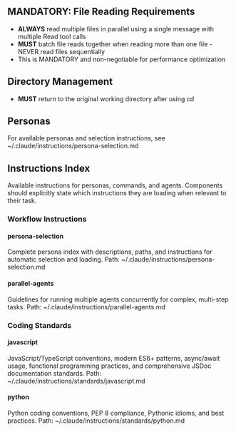 ## MANDATORY: File Reading Requirements

- **ALWAYS** read multiple files in parallel using a single message with multiple Read tool calls
- **MUST** batch file reads together when reading more than one file - NEVER read files sequentially
- This is MANDATORY and non-negotiable for performance optimization

## Directory Management

- **MUST** return to the original working directory after using cd

## Personas

For available personas and selection instructions, see ~/.claude/instructions/persona-selection.md

## Instructions Index

Available instructions for personas, commands, and agents. Components should explicitly state which instructions they are loading when relevant to their task.

### Workflow Instructions

#### persona-selection
Complete persona index with descriptions, paths, and instructions for automatic selection and loading.
Path: ~/.claude/instructions/persona-selection.md

#### parallel-agents
Guidelines for running multiple agents concurrently for complex, multi-step tasks.
Path: ~/.claude/instructions/parallel-agents.md

### Coding Standards

#### javascript
JavaScript/TypeScript conventions, modern ES6+ patterns, async/await usage, functional programming practices, and comprehensive JSDoc documentation standards.
Path: ~/.claude/instructions/standards/javascript.md

#### python
Python coding conventions, PEP 8 compliance, Pythonic idioms, and best practices.
Path: ~/.claude/instructions/standards/python.md
